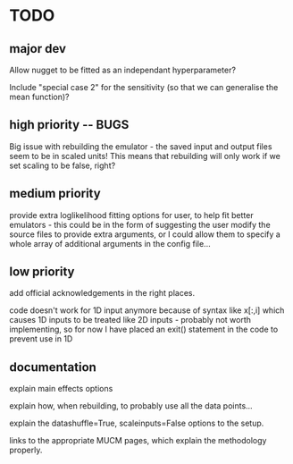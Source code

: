 # TODO

## major dev
Allow nugget to be fitted as an independant hyperparameter?

Include "special case 2" for the sensitivity (so that we can generalise the mean function)?

## high priority -- BUGS
Big issue with rebuilding the emulator - the saved input and output files seem to be in scaled units! This means that rebuilding will only work if we set scaling to be false, right?

## medium priority
provide extra loglikelihood fitting options for user, to help fit better emulators - this could be in the form of suggesting the user modify the source files to provide extra arguments, or I could allow them to specify a whole array of additional arguments in the config file...

## low priority
add official acknowledgements in the right places.

code doesn't work for 1D input anymore because of syntax like x[:,i] which causes 1D inputs to be treated like 2D inputs - probably not worth implementing, so for now I have placed an exit() statement in the code to prevent use in 1D

## documentation
explain main effects options

explain how, when rebuilding, to probably use all the data points...

explain the datashuffle=True, scaleinputs=False options to the setup.

links to the appropriate MUCM pages, which explain the methodology properly.
